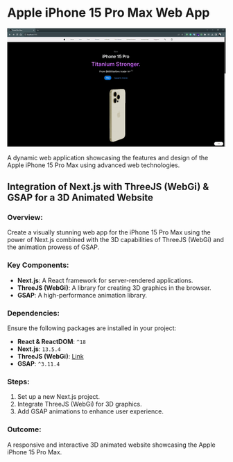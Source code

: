 # Apple iPhone 15 Pro Max Web App

<img src="https://github.com/sulimanbadour1/Apple_Store/blob/main/src/app/assets/images/mockup/site.gif?raw=true" width="auto"/>

A dynamic web application showcasing the features and design of the Apple iPhone 15 Pro Max using advanced web technologies.

## Integration of Next.js with ThreeJS (WebGi) & GSAP for a 3D Animated Website

### Overview:

Create a visually stunning web app for the iPhone 15 Pro Max using the power of Next.js combined with the 3D capabilities of ThreeJS (WebGi) and the animation prowess of GSAP.

### Key Components:

- **Next.js**: A React framework for server-rendered applications.
- **ThreeJS (WebGi)**: A library for creating 3D graphics in the browser.
- **GSAP**: A high-performance animation library.

### Dependencies:

Ensure the following packages are installed in your project:

- **React & ReactDOM**: `^18`
- **Next.js**: `13.5.4`
- **ThreeJS (WebGi)**: [Link](https://storage.googleapis.com/dist.pixotronics.com/webgi/runtime/bundle-0.5.8.tgz)
- **GSAP**: `^3.11.4`

### Steps:

1. Set up a new Next.js project.
2. Integrate ThreeJS (WebGi) for 3D graphics.
3. Add GSAP animations to enhance user experience.

### Outcome:

A responsive and interactive 3D animated website showcasing the Apple iPhone 15 Pro Max.
